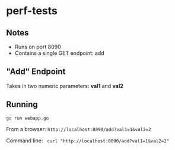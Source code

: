 # perf-tests

## Notes

* Runs on port 8090
* Contains a single GET endpoint: add

## "Add" Endpoint

Takes in two numeric parameters: **val1** and **val2**

## Running

```
go run webapp.go
```

From a browser: `http://localhost:8090/add?val1=1&val2=2`

Command line: ` curl "http://localhost:8090/add?val1=1&val2=2"`
